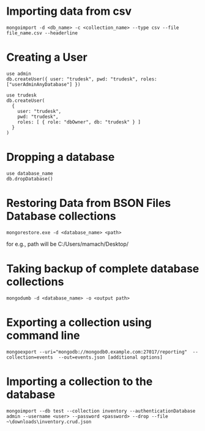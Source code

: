 # Importing data from csv
```
mongoimport -d <db_name> -c <collection_name> --type csv --file file_name.csv --headerline
```

# Creating a User
```
use admin
db.createUser({ user: "trudesk", pwd: "trudesk", roles: ["userAdminAnyDatabase"] })
```

```
use trudesk
db.createUser(
  {
    user: "trudesk",
    pwd: "trudesk",
    roles: [ { role: "dbOwner", db: "trudesk" } ]
  }
)
```


# Dropping a database
```
use database_name
db.dropDatabase()
```

# Restoring Data from BSON Files Database collections
```
mongorestore.exe -d <database_name> <path>
```
for e.g., path will be C:/Users/mamach/Desktop/

# Taking backup of complete database collections
```
mongodumb -d <database_name> -o <output path>
```

# Exporting a collection using command line
```
mongoexport --uri="mongodb://mongodb0.example.com:27017/reporting"  --collection=events  --out=events.json [additional options]
```

# Importing a collection to the database
```
mongoimport --db test --collection inventory --authenticationDatabase admin --username <user> --password <password> --drop --file ~\downloads\inventory.crud.json
```
